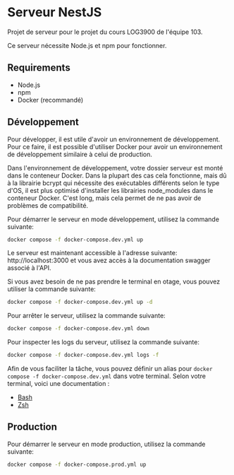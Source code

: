 # Serveur NestJS
Projet de serveur pour le projet du cours LOG3900 de l'équipe 103.

Ce serveur nécessite Node.js et npm pour fonctionner.
## Requirements
- Node.js
- npm
- Docker (recommandé)


## Développement
Pour développer, il est utile d'avoir un environnement de développement. Pour ce faire, il est possible d'utiliser Docker pour avoir un environnement de développement similaire à celui de production.


Dans l'environnement de développement, votre dossier serveur est monté dans le conteneur Docker. Dans la plupart des cas cela fonctionne, mais dû à la librairie bcrypt qui nécessite des exécutables différents selon le type d'OS, il est plus optimisé d'installer les librairies node_modules dans le conteneur Docker. C'est long, mais cela permet de ne pas avoir de problèmes de compatibilité.

Pour démarrer le serveur en mode développement, utilisez la commande suivante:
```bash
docker compose -f docker-compose.dev.yml up
```

Le serveur est maintenant accessible à l'adresse suivante: http://localhost:3000 et vous avez accès à la documentation swagger associé à l'API.

Si vous avez besoin de ne pas prendre le terminal en otage, vous pouvez utiliser la commande suivante:
```bash
docker compose -f docker-compose.dev.yml up -d
```

Pour arrêter le serveur, utilisez la commande suivante:
```bash
docker compose -f docker-compose.dev.yml down
```
Pour inspecter les logs du serveur, utilisez la commande suivante:
```bash
docker compose -f docker-compose.dev.yml logs -f
```

Afin de vous faciliter la tâche, vous pouvez définir un alias pour `docker compose -f docker-compose.dev.yml` dans votre terminal.
Selon votre terminal, voici une documentation :
- [Bash](https://linuxize.com/post/how-to-create-bash-aliases/)
- [Zsh](https://osxdaily.com/2023/05/13/how-to-configure-use-aliases-in-zsh/)


## Production
Pour démarrer le serveur en mode production, utilisez la commande suivante:
```bash
docker compose -f docker-compose.prod.yml up
```
